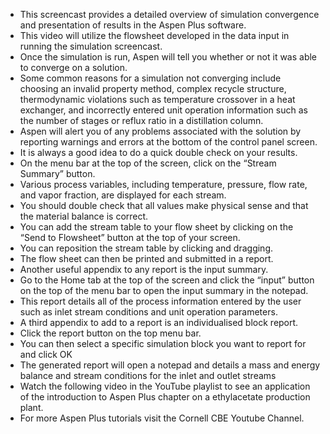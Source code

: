 - This screencast provides a detailed overview of simulation convergence and presentation of results in the Aspen Plus software.
- This video will utilize the flowsheet developed in the data input in running the simulation screencast. 
- Once the simulation is run, Aspen will tell you whether or not it was able to converge on a solution. 
- Some common reasons for a simulation not converging include choosing an invalid property method, complex recycle structure, thermodynamic violations such as temperature crossover in a heat exchanger, and incorrectly entered unit operation information such as the number of stages or reflux ratio in a distillation column. 
- Aspen will alert you of any problems associated with the solution by reporting warnings and errors at the bottom of the control panel screen. 
- It is always a good idea to do a quick double check on your results. 
- On the menu bar at the top of the screen, click on the “Stream Summary” button.
- Various process variables, including temperature, pressure, flow rate, and vapor fraction, are displayed for each stream.
- You should double check that all values make physical sense and that the material balance is correct.
- You can add the stream table to your flow sheet by clicking on the “Send to Flowsheet” button at the top of your screen.
- You can reposition the stream table by clicking and dragging. 
- The flow sheet can then be printed and submitted in a report.
- Another useful appendix to any report is the input summary. 
- Go to the Home tab at the top of the screen and click the “input” button on the top of the menu bar to open the input summary in the notepad.
- This report details all of the process information entered by the user such as inlet stream conditions and unit operation parameters. 
- A third appendix to add to a report is an individualised block report. 
- Click the report button on the top menu bar.
- You can then select a specific simulation block you want to report for and click OK
- The generated report will open a notepad and details a mass and energy balance and stream conditions for the inlet and outlet streams 
- Watch the following video in the YouTube playlist to see an application of the introduction to Aspen Plus chapter on a ethylacetate production plant.
- For more Aspen Plus tutorials visit the Cornell CBE Youtube Channel.
